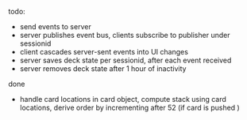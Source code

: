 todo:
    
* send events to server
* server publishes event bus, clients subscribe to publisher under sessionid
* client cascades server-sent events into UI changes
* server saves deck state per sessionid, after each event received
* server removes deck state after 1 hour of inactivity


done

* handle card locations in card object, compute stack using card locations, derive order by incrementing after 52 (if card is pushed )